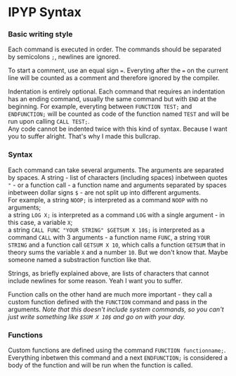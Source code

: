 # IPYP Syntax

### Basic writing style
Each command is executed in order. The commands should be separated by semicolons `;`, newlines are ignored.

To start a comment, use an equal sign `=`. Everyting after the `=` on the current line will be counted as a comment and therefore ignored by the compiler.

Indentation is entirely optional. Each command that requires an indentation has an ending command, usually the same command but with `END` at the beginning. For example, everyting between `FUNCTION TEST;` and `ENDFUNCTION;` will be counted as code of the function named `TEST` and will be run upon calling `CALL TEST;`.<br>
Any code cannot be indented twice with this kind of syntax. Because I want you to suffer alright. That's why I made this bullcrap.


### Syntax

Each command can take several arguments. The arguments are separated by spaces.
A string - list of characters (including spaces) inbetween quotes `"` - or a function call - a function name and arguments separated by spaces inbetween dollar signs `$` - are not split up into different arguments.<br>
For example, a string `NOOP;` is interpreted as a command `NOOP` with no arguments;<br>
a string `LOG X;` is interpreted as a command `LOG` with a single argument - in this case, a variable `X`;<br>
a string `CALL FUNC "YOUR STRING" $GETSUM X 10$;` is interpreted as a command `CALL` with 3 arguments - a function name `FUNC`, a string `YOUR STRING` and a function call `GETSUM X 10`, which calls a function `GETSUM` that in theory sums the variable `X` and a number `10`. But we don't know that. Maybe someone named a substraction function like that.

Strings, as briefly explained above, are lists of characters that cannot include newlines for some reason. Yeah I want you to suffer.

Function calls on the other hand are much more important - they call a custom function defined with the `FUNCTION` command and pass in the arguments. <i>Note that this doesn't include system commands, so you can't just write something like `$SUM X 10$` and go on with your day.</i>


### Functions

Custom functions are defined using the command `FUNCTION functionname;`. Everything inbetwen this command and a next `ENDFUNCTION;` is considered a body of the function and will be run when the function is called.